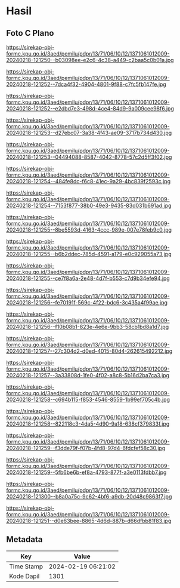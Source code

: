 # Hasil

## Foto C Plano

https://sirekap-obj-formc.kpu.go.id/3aed/pemilu/pdpr/13/71/06/10/12/1371061012009-20240218-121250--b03098ee-e2c6-4c38-a449-c2baa5c0b01a.jpg

https://sirekap-obj-formc.kpu.go.id/3aed/pemilu/pdpr/13/71/06/10/12/1371061012009-20240218-121252--7dca4f32-4904-4801-9f88-c7fc5fb147fe.jpg

https://sirekap-obj-formc.kpu.go.id/3aed/pemilu/pdpr/13/71/06/10/12/1371061012009-20240218-121252--e2dbd7e3-498d-4ce4-84d9-9a009cee98f6.jpg

https://sirekap-obj-formc.kpu.go.id/3aed/pemilu/pdpr/13/71/06/10/12/1371061012009-20240218-121253--d27ebc07-3a38-4f43-ae09-3717b734d430.jpg

https://sirekap-obj-formc.kpu.go.id/3aed/pemilu/pdpr/13/71/06/10/12/1371061012009-20240218-121253--04494088-8587-4042-8778-57c2d5ff3f02.jpg

https://sirekap-obj-formc.kpu.go.id/3aed/pemilu/pdpr/13/71/06/10/12/1371061012009-20240218-121254--484fe8dc-f6c8-41ec-9a29-4bc839f2593c.jpg

https://sirekap-obj-formc.kpu.go.id/3aed/pemilu/pdpr/13/71/06/10/12/1371061012009-20240218-121254--7153f877-38b0-49e3-9435-83d031b691ad.jpg

https://sirekap-obj-formc.kpu.go.id/3aed/pemilu/pdpr/13/71/06/10/12/1371061012009-20240218-121255--8be5593d-4163-4ccc-989e-007e78feb9c0.jpg

https://sirekap-obj-formc.kpu.go.id/3aed/pemilu/pdpr/13/71/06/10/12/1371061012009-20240218-121255--b6b2ddec-785d-4591-a179-e0c929055a73.jpg

https://sirekap-obj-formc.kpu.go.id/3aed/pemilu/pdpr/13/71/06/10/12/1371061012009-20240218-121255--ce7f8a6a-2e48-4d7f-b553-c7d9b34efe94.jpg

https://sirekap-obj-formc.kpu.go.id/3aed/pemilu/pdpr/13/71/06/10/12/1371061012009-20240218-121256--fe70191f-569c-4f22-bdc6-3c435a4f99ae.jpg

https://sirekap-obj-formc.kpu.go.id/3aed/pemilu/pdpr/13/71/06/10/12/1371061012009-20240218-121256--f10b08b1-823e-4e6e-9bb3-58cb1bd8a1d7.jpg

https://sirekap-obj-formc.kpu.go.id/3aed/pemilu/pdpr/13/71/06/10/12/1371061012009-20240218-121257--27c304d2-d0ed-4015-80d4-262615492212.jpg

https://sirekap-obj-formc.kpu.go.id/3aed/pemilu/pdpr/13/71/06/10/12/1371061012009-20240218-121257--3a33808d-1fe0-4f02-a8c8-5b16d2ba7ca3.jpg

https://sirekap-obj-formc.kpu.go.id/3aed/pemilu/pdpr/13/71/06/10/12/1371061012009-20240218-121258--c694b115-f853-4546-8559-1b99ef705c4b.jpg

https://sirekap-obj-formc.kpu.go.id/3aed/pemilu/pdpr/13/71/06/10/12/1371061012009-20240218-121258--822118c3-4da5-4d90-9a18-638cf379833f.jpg

https://sirekap-obj-formc.kpu.go.id/3aed/pemilu/pdpr/13/71/06/10/12/1371061012009-20240218-121259--f3dde79f-f07b-4fd8-97d4-6fdcfef58c30.jpg

https://sirekap-obj-formc.kpu.go.id/3aed/pemilu/pdpr/13/71/06/10/12/1371061012009-20240218-121259--5fb6be6b-ef8a-4793-877f-a3e0113fdbb7.jpg

https://sirekap-obj-formc.kpu.go.id/3aed/pemilu/pdpr/13/71/06/10/12/1371061012009-20240218-121300--b8a0a75c-9c62-4bf6-a9db-20d48c9863f7.jpg

https://sirekap-obj-formc.kpu.go.id/3aed/pemilu/pdpr/13/71/06/10/12/1371061012009-20240218-121251--d0e63bee-8865-4d6d-887b-d66dfbb81f83.jpg


## Metadata

| Key        | Value               |
| ---------- | ------------------- |
| Time Stamp | 2024-02-19 06:21:02 |
| Kode Dapil | 1301                |



